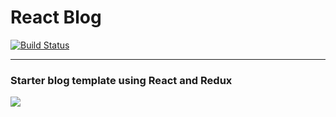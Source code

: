 # React Blog

[![Build Status](https://travis-ci.org/dankreiger/react-blog.svg?branch=master)](https://travis-ci.org/dankreiger/react-blog)

***

### Starter blog template using React and Redux

![](https://react-redux.herokuapp.com/logo.jpg)
